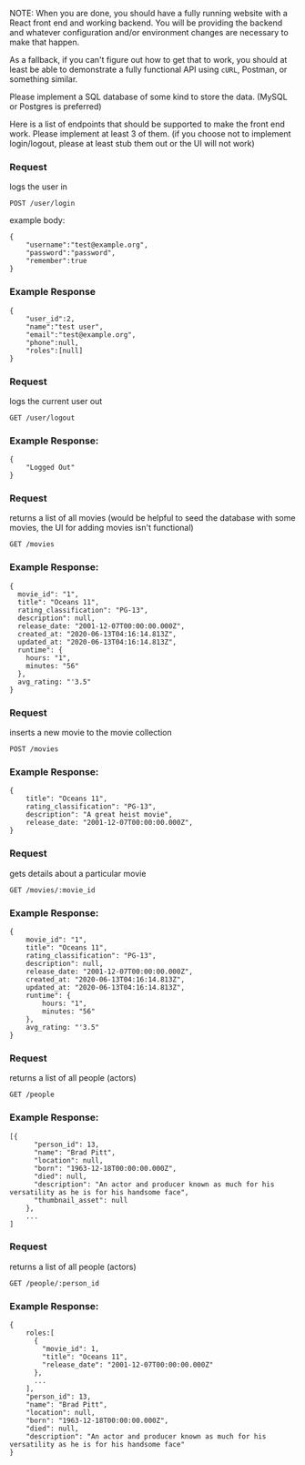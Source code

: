 NOTE: When you are done, you should have a fully running website with a React front end and working backend.  You will be providing the backend and whatever configuration and/or environment changes are necessary to make that happen.

As a fallback, if you can't figure out how to get that to work, you should at least be able to demonstrate a fully functional API using `cURL`, Postman, or something similar.


Please implement a SQL database of some kind to store the data.  (MySQL or Postgres is preferred)


Here is a list of endpoints that should be supported to make the front end work.  Please implement at least 3 of them.  (if you choose not to implement login/logout, please at least stub them out or the UI will not work)

### Request
logs the user in 

`POST /user/login` 

example body: 

    {
        "username":"test@example.org",
        "password":"password",
        "remember":true
    }

### Example Response

    {
        "user_id":2,
        "name":"test user",
        "email":"test@example.org",
        "phone":null,
        "roles":[null]
    }

### Request
logs the current user out

`GET /user/logout`

### Example Response: 

    {
        "Logged Out"
    }
    
### Request
returns a list of all movies (would be helpful to seed the database with some movies, the UI for adding movies isn't functional)

`GET /movies`

### Example Response: 

    {
      movie_id": "1",
      title": "Oceans 11",
      rating_classification": "PG-13",
      description": null,
      release_date: "2001-12-07T00:00:00.000Z",
      created_at: "2020-06-13T04:16:14.813Z",
      updated_at: "2020-06-13T04:16:14.813Z",
      runtime": {
        hours: "1",
        minutes: "56"
      },
      avg_rating: "'3.5"
    }
    
### Request
inserts a new movie to the movie collection

`POST /movies`

### Example Response: 

    {
        title": "Oceans 11",
        rating_classification": "PG-13",
        description": "A great heist movie",
        release_date: "2001-12-07T00:00:00.000Z",
    }
    
### Request
gets details about a particular movie

`GET /movies/:movie_id`

### Example Response: 

    {
        movie_id": "1",
        title": "Oceans 11",
        rating_classification": "PG-13",
        description": null,
        release_date: "2001-12-07T00:00:00.000Z",
        created_at: "2020-06-13T04:16:14.813Z",
        updated_at: "2020-06-13T04:16:14.813Z",
        runtime": {
            hours: "1",
            minutes: "56"
        },
        avg_rating: "'3.5"
    }
    
### Request
returns a list of all people (actors)

`GET /people`

### Example Response: 

    [{
          "person_id": 13,
          "name": "Brad Pitt",
          "location": null,
          "born": "1963-12-18T00:00:00.000Z",
          "died": null,
          "description": "An actor and producer known as much for his versatility as he is for his handsome face",
          "thumbnail_asset": null
        },
        ...
    ]
    
### Request
returns a list of all people (actors)

`GET /people/:person_id`

### Example Response: 

    { 
        roles:[
          {
            "movie_id": 1,
            "title": "Oceans 11",
            "release_date": "2001-12-07T00:00:00.000Z"
          },
          ...
        ],
        "person_id": 13,
        "name": "Brad Pitt",
        "location": null,
        "born": "1963-12-18T00:00:00.000Z",
        "died": null,
        "description": "An actor and producer known as much for his versatility as he is for his handsome face"
    }
